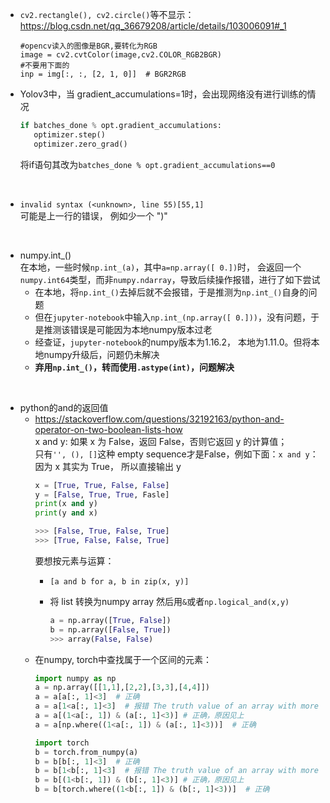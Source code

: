 * `cv2.rectangle(), cv2.circle()`等不显示：https://blog.csdn.net/qq_36679208/article/details/103006091#_1
  ```
  #opencv读入的图像是BGR,要转化为RGB
  image = cv2.cvtColor(image,cv2.COLOR_RGB2BGR)
  #不要用下面的
  inp = img[:, :, [2, 1, 0]]  # BGR2RGB
  ```
  

* Yolov3中，当 gradient_accumulations=1时，会出现网络没有进行训练的情况
  ```python
  if batches_done % opt.gradient_accumulations:
     optimizer.step()
     optimizer.zero_grad()
  ```
  将if语句其改为`batches_done % opt.gradient_accumulations==0`

<br>

* `invalid syntax (<unknown>, line 55)[55,1]`  
可能是上一行的错误， 例如少一个 ")"  

<br>

* numpy.int_()  
在本地，一些时候`np.int_(a)`，其中`a=np.array([ 0.])`时， 会返回一个`numpy.int64`类型，而非`numpy.ndarray`，导致后续操作报错，进行了如下尝试  
  * 在本地，将`np.int_()`去掉后就不会报错，于是推测为`np.int_()`自身的问题  
  * 但在`jupyter-notebook`中输入`np.int_(np.array([ 0.]))`，没有问题，于是推测该错误是可能因为本地numpy版本过老
  * 经查证，`jupyter-notebook`的numpy版本为1.16.2， 本地为1.11.0。但将本地numpy升级后，问题仍未解决
  * __弃用`np.int_()`，转而使用`.astype(int)`，问题解决__   

<br>

* python的and的返回值  
  * https://stackoverflow.com/questions/32192163/python-and-operator-on-two-boolean-lists-how  
    x and y: 如果 x 为 False，返回 False，否则它返回 y 的计算值；  
    只有`'', (), []`这种 empty sequence才是False，例如下面：`x and y`：因为 x 其实为 True， 所以直接输出 y
    ```python
    x = [True, True, False, False]
    y = [False, True, True, Fasle]
    print(x and y)
    print(y and x)

    >>> [False, True, False, True] 
    >>> [True, False, False, True]
    ```
    要想按元素与运算：
    * `[a and b for a, b in zip(x, y)]`
    * 将 list 转换为numpy array 然后用`&`或者`np.logical_and(x,y)`
    
      ```python
      a = np.array([True, False])
      b = np.array([False, True])
      >>> array(False, False)
      ```
  * 在numpy, torch中查找属于一个区间的元素：
    ```python
    import numpy as np
    a = np.array([[1,1],[2,2],[3,3],[4,4]])
    a = a[a[:, 1]<3]  # 正确
    a = a[1<a[:, 1]<3]  # 报错 The truth value of an array with more than one element is ambiguous.
    a = a[(1<a[:, 1]) & (a[:, 1]<3)] # 正确，原因见上
    a = a[np.where((1<a[:, 1]) & (a[:, 1]<3))]  # 正确

    import torch
    b = torch.from_numpy(a)
    b = b[b[:, 1]<3]  # 正确
    b = b[1<b[:, 1]<3]  # 报错 The truth value of an array with more than one element is ambiguous.
    b = b[(1<b[:, 1]) & (b[:, 1]<3)] # 正确，原因见上
    b = b[torch.where((1<b[:, 1]) & (b[:, 1]<3))]  # 正确
    ```
